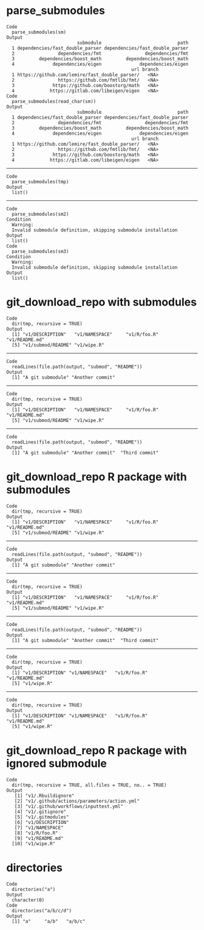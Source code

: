 # parse_submodules

    Code
      parse_submodules(sm)
    Output
                              submodule                            path
      1 dependencies/fast_double_parser dependencies/fast_double_parser
      2                dependencies/fmt                dependencies/fmt
      3         dependencies/boost_math         dependencies/boost_math
      4              dependencies/eigen              dependencies/eigen
                                                  url branch
      1 https://github.com/lemire/fast_double_parser/   <NA>
      2                https://github.com/fmtlib/fmt/   <NA>
      3              https://github.com/boostorg/math   <NA>
      4             https://gitlab.com/libeigen/eigen   <NA>
    Code
      parse_submodules(read_char(sm))
    Output
                              submodule                            path
      1 dependencies/fast_double_parser dependencies/fast_double_parser
      2                dependencies/fmt                dependencies/fmt
      3         dependencies/boost_math         dependencies/boost_math
      4              dependencies/eigen              dependencies/eigen
                                                  url branch
      1 https://github.com/lemire/fast_double_parser/   <NA>
      2                https://github.com/fmtlib/fmt/   <NA>
      3              https://github.com/boostorg/math   <NA>
      4             https://gitlab.com/libeigen/eigen   <NA>

---

    Code
      parse_submodules(tmp)
    Output
      list()

---

    Code
      parse_submodules(sm2)
    Condition
      Warning:
      Invalid submodule definition, skipping submodule installation
    Output
      list()
    Code
      parse_submodules(sm3)
    Condition
      Warning:
      Invalid submodule definition, skipping submodule installation
    Output
      list()

# git_download_repo with submodules

    Code
      dir(tmp, recursive = TRUE)
    Output
      [1] "v1/DESCRIPTION"   "v1/NAMESPACE"     "v1/R/foo.R"       "v1/README.md"    
      [5] "v1/submod/README" "v1/wipe.R"       

---

    Code
      readLines(file.path(output, "submod", "README"))
    Output
      [1] "A git submodule" "Another commit" 

---

    Code
      dir(tmp, recursive = TRUE)
    Output
      [1] "v1/DESCRIPTION"   "v1/NAMESPACE"     "v1/R/foo.R"       "v1/README.md"    
      [5] "v1/submod/README" "v1/wipe.R"       

---

    Code
      readLines(file.path(output, "submod", "README"))
    Output
      [1] "A git submodule" "Another commit"  "Third commit"   

# git_download_repo R package with submodules

    Code
      dir(tmp, recursive = TRUE)
    Output
      [1] "v1/DESCRIPTION"   "v1/NAMESPACE"     "v1/R/foo.R"       "v1/README.md"    
      [5] "v1/submod/README" "v1/wipe.R"       

---

    Code
      readLines(file.path(output, "submod", "README"))
    Output
      [1] "A git submodule" "Another commit" 

---

    Code
      dir(tmp, recursive = TRUE)
    Output
      [1] "v1/DESCRIPTION"   "v1/NAMESPACE"     "v1/R/foo.R"       "v1/README.md"    
      [5] "v1/submod/README" "v1/wipe.R"       

---

    Code
      readLines(file.path(output, "submod", "README"))
    Output
      [1] "A git submodule" "Another commit"  "Third commit"   

---

    Code
      dir(tmp, recursive = TRUE)
    Output
      [1] "v1/DESCRIPTION" "v1/NAMESPACE"   "v1/R/foo.R"     "v1/README.md"  
      [5] "v1/wipe.R"     

---

    Code
      dir(tmp, recursive = TRUE)
    Output
      [1] "v1/DESCRIPTION" "v1/NAMESPACE"   "v1/R/foo.R"     "v1/README.md"  
      [5] "v1/wipe.R"     

# git_download_repo R package with ignored submodule

    Code
      dir(tmp, recursive = TRUE, all.files = TRUE, no.. = TRUE)
    Output
       [1] "v1/.Rbuildignore"                        
       [2] "v1/.github/actions/parameters/action.yml"
       [3] "v1/.github/workflows/inputtest.yml"      
       [4] "v1/.gitignore"                           
       [5] "v1/.gitmodules"                          
       [6] "v1/DESCRIPTION"                          
       [7] "v1/NAMESPACE"                            
       [8] "v1/R/foo.R"                              
       [9] "v1/README.md"                            
      [10] "v1/wipe.R"                               

# directories

    Code
      directories("a")
    Output
      character(0)
    Code
      directories("a/b/c/d")
    Output
      [1] "a"     "a/b"   "a/b/c"

